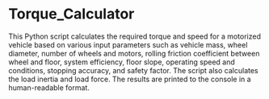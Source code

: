 # Torque_Calculator

This Python script calculates the required torque and speed for a motorized vehicle based on various input parameters such 
as vehicle mass, wheel diameter, number of wheels and motors, rolling friction coefficient between wheel and floor, system efficiency, 
floor slope, operating speed and conditions, stopping accuracy, and safety factor. 
The script also calculates the load inertia and load force. The results are printed to the console in a human-readable format.

